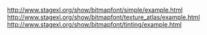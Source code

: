 http://www.stagexl.org/show/bitmapfont/simple/example.html
http://www.stagexl.org/show/bitmapfont/texture_atlas/example.html
http://www.stagexl.org/show/bitmapfont/tinting/example.html
